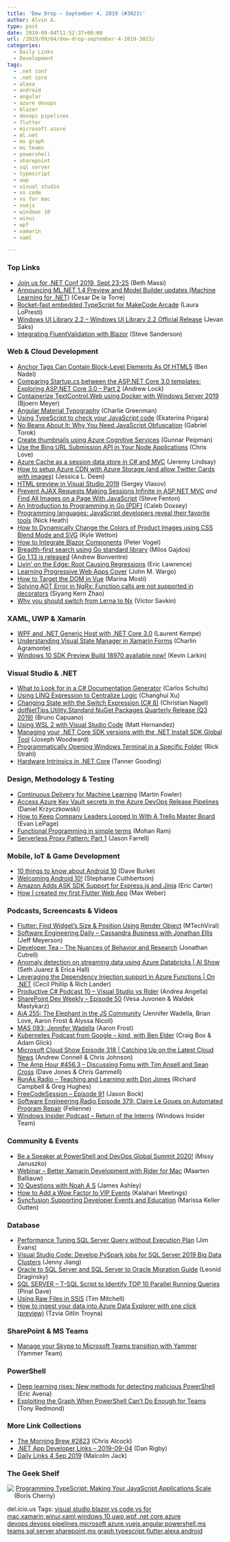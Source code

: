 ```yaml
---
title: 'Dew Drop – September 4, 2019 (#3023)'
author: Alvin A.
type: post
date: 2019-09-04T11:52:37+00:00
url: /2019/09/04/dew-drop-september-4-2019-3023/
categories:
  - Daily Links
  - Development
tags:
  - .net conf
  - .net core
  - alexa
  - android
  - angular
  - azure devops
  - blazor
  - devops pipelines
  - flutter
  - microsoft azure
  - ml.net
  - ms graph
  - ms teams
  - powershell
  - sharepoint
  - sql server
  - typescript
  - uwp
  - visual studio
  - vs code
  - vs for mac
  - vuejs
  - windows 10
  - winui
  - wpf
  - xamarin
  - xaml

---
```

### <a name="top"></a>Top Links

  * <a href="https://devblogs.microsoft.com/dotnet/join-us-for-net-conf-2019-sept-23-25/" target="_blank" rel="noopener noreferrer">Join us for .NET Conf 2019, Sept 23-25</a> (Beth Massi)
  * <a href="https://devblogs.microsoft.com/dotnet/announcing-ml-net-1-4-preview-and-model-builder-updates-machine-learning-for-net/" target="_blank" rel="noopener noreferrer">Announcing ML.NET 1.4 Preview and Model Builder updates (Machine Learning for .NET)</a> (Cesar De la Torre)
  * <a href="https://www.microsoft.com/en-us/research/blog/rocket-fast-embedded-typescript-for-makecode-arcade/" target="_blank" rel="noopener noreferrer">Rocket-fast embedded TypeScript for MakeCode Arcade</a> (Laura LoPresti)
  * <a href="https://docs.microsoft.com/en-us/uwp/toolkits/winui/release-notes/winui-2.2" target="_blank" rel="noopener noreferrer">Windows UI Library 2.2 &#8211; Windows UI Library 2.2 Official Release</a> (Jevan Saks)
  * <a href="http://blog.stevensanderson.com/2019/09/04/blazor-fluentvalidation/" target="_blank" rel="noopener noreferrer">Integrating FluentValidation with Blazor</a> (Steve Sanderson)



### <a name="web"></a>Web & Cloud Development

  * <a href="https://www.bennadel.com/blog/3693-anchor-tags-can-contain-block-level-elements-as-of-html5.htm" target="_blank" rel="noopener noreferrer">Anchor Tags Can Contain Block-Level Elements As Of HTML5</a> (Ben Nadel)
  * <a href="https://andrewlock.net/comparing-startup-between-the-asp-net-core-3-templates/" target="_blank" rel="noopener noreferrer">Comparing Startup.cs between the ASP.NET Core 3.0 templates: Exploring ASP.NET Core 3.0 &#8211; Part 2</a> (Andrew Lock)
  * <a href="https://www.textcontrol.com/blog/2019/09/03/containerize-textcontrol-web-using-docker-with-windows-server-2019/" target="_blank" rel="noopener noreferrer">Containerize TextControl.Web using Docker with Windows Server 2019</a> (Bjoern Meyer)
  * <a href="https://medium.com/razroo/angular-material-typography-a63dbd0c1ed4?source=rss----95c792b4f210---4" target="_blank" rel="noopener noreferrer">Angular Material Typography</a> (Charlie Greenman)
  * <a href="https://blog.jetbrains.com/webstorm/2019/09/using-typescript-to-check-your-javascript-code/" target="_blank" rel="noopener noreferrer">Using TypeScript to check your JavaScript code</a> (Ekaterina Prigara)
  * <a href="https://www.preemptive.com/blog/article/1146-no-beans-about-it-why-you-need-javascript-obfuscation/106-risk-management" target="_blank" rel="noopener noreferrer">No Beans About It: Why You Need JavaScript Obfuscation</a> (Gabriel Torok)
  * <a href="https://gunnarpeipman.com/azure/azure-create-thumbnails/" target="_blank" rel="noopener noreferrer">Create thumbnails using Azure Cognitive Services</a> (Gunnar Peipman)
  * <a href="https://love2dev.com/seo/ping_bing" target="_blank" rel="noopener noreferrer">Use the Bing URL Submission API in Your Node Applications</a> (Chris Love)
  * <a href="https://jeremylindsayni.wordpress.com/2019/09/04/azure-cache-as-a-session-data-store-in-c-and-mvc/" target="_blank" rel="noopener noreferrer">Azure Cache as a session data store in C# and MVC</a> (Jeremy Lindsay)
  * <a href="https://jessicadeen.com/how-to-setup-azure-cdn-with-azure-storage-and-allow-twitter-cards/" target="_blank" rel="noopener noreferrer">How to setup Azure CDN with Azure Storage (and allow Twitter Cards with images)</a> (Jessica L. Deen)
  * <a href="https://visualstudioextensions.vlasovstudio.com/2019/09/04/html-preview-in-visual-studio-2019/" target="_blank" rel="noopener noreferrer">HTML preview in Visual Studio 2019</a> (Sergey Vlasov)
  * <a href="https://www.stevefenton.co.uk/2019/09/prevent-ajax-requests-making-sessions-infinite-in-asp-net-mvc/" target="_blank" rel="noopener noreferrer">Prevent AJAX Requests Making Sessions Infinite in ASP.NET MVC</a> _and_ <a href="https://www.stevefenton.co.uk/2019/09/find-all-images-on-a-page-with-javascript/" target="_blank" rel="noopener noreferrer">Find All Images on a Page With JavaScript</a> (Steve Fenton)
  * <a href="http://www.programmer-books.com/an-introduction-to-programming-in-go-pdf/" target="_blank" rel="noopener noreferrer">An Introduction to Programming in Go [PDF]</a> (Caleb Doxsey)
  * <a href="https://www.techrepublic.com/article/programming-languages-javascript-developers-reveal-their-favorite-tools/" target="_blank" rel="noopener noreferrer">Programming languages: JavaScript developers reveal their favorite tools</a> (Nick Heath)
  * <a href="http://feedproxy.google.com/~r/tympanus/~3/QhT6T-fy0CE/" target="_blank" rel="noopener noreferrer">How to Dynamically Change the Colors of Product Images using CSS Blend Mode and SVG</a> (Kyle Wetton)
  * <a href="https://visualstudiomagazine.com/articles/2019/08/30/integrating-blazor.aspx" target="_blank" rel="noopener noreferrer">How to Integrate Blazor Components</a> (Peter Vogel)
  * <a href="https://cybernetist.com/2019/03/09/breadth-first-search-using-go-standard-library/" target="_blank" rel="noopener noreferrer">Breadth-first search using Go standard library</a> (Milos Gajdos)
  * <a href="https://blog.golang.org/go1.13" target="_blank" rel="noopener noreferrer">Go 1.13 is released</a> (Andrew Bonventre)
  * <a href="https://textslashplain.com/2019/09/03/livin-on-the-edge-root-causing-regressions/" target="_blank" rel="noopener noreferrer">Livin’ on the Edge: Root Causing Regressions</a> (Eric Lawrence)
  * <a href="https://johnwargo.com/miscellaneous/learning-progressive-web-apps-cover.html" target="_blank" rel="noopener noreferrer">Learning Progressive Web Apps Cover</a> (John M. Wargo)
  * <a href="https://www.telerik.com/blogs/how-to-target-the-dom-in-vue" target="_blank" rel="noopener noreferrer">How to Target the DOM in Vue</a> (Marina Mosti)
  * <a href="https://blog.angularindepth.com/solving-aot-error-in-ngrx-function-calls-are-not-supported-in-decorators-5c337381457a?source=rss----e5ed704095b---4" target="_blank" rel="noopener noreferrer">Solving AOT Error in NgRx: Function calls are not supported in decorators</a> (Siyang Kern Zhao)
  * <a href="https://blog.nrwl.io/why-you-should-switch-from-lerna-to-nx-463bcaf6821?source=rss-76fc1db4149b------2" target="_blank" rel="noopener noreferrer">Why you should switch from Lerna to Nx</a> (Victor Savkin)



### <a name="silverlight"></a>XAML, UWP & Xamarin

  * <a href="http://feedproxy.google.com/~r/laurentkempe/~3/S_YtGIsp4iY/" target="_blank" rel="noopener noreferrer">WPF and .NET Generic Host with .NET Core 3.0</a> (Laurent Kempe)
  * <a href="https://xamgirl.com/understanding-visual-state-manager-in-xamarin-forms/" target="_blank" rel="noopener noreferrer">Understanding Visual State Manager in Xamarin Forms</a> (Charlin Agramonte)
  * <a href="https://blogs.windows.com/windowsdeveloper/2019/09/03/windows-10-sdk-preview-build-18970-available-now/?WT.mc_id=DX_MVP4025064" target="_blank" rel="noopener noreferrer">Windows 10 SDK Preview Build 18970 available now!</a> (Kevin Larkin)



### <a name="dotnet"></a>Visual Studio & .NET

  * <a href="http://feedproxy.google.com/~r/SubMain/~3/QKZRpeUIvvw/" target="_blank" rel="noopener noreferrer">What to Look for in a C# Documentation Generator</a> (Carlos Schults)
  * <a href="https://codeburst.io/using-linq-expression-to-centralize-logic-1d8dddef56e?source=rss----61061eb0c96b---4" target="_blank" rel="noopener noreferrer">Using LINQ Expression to Centralize Logic</a> (Changhui Xu)
  * <a href="https://csharp.christiannagel.com/2019/09/03/swtichexpression/" target="_blank" rel="noopener noreferrer">Changing State with the Switch Expression (C# 8)</a> (Christian Nagel)
  * <a href="http://feedproxy.google.com/~r/elbruno/~3/5tlQ6cvDPiI/" target="_blank" rel="noopener noreferrer">dotNetTips.Utility.Standard NuGet Packages Quarterly Release (Q3 2019)</a> (Bruno Capuano)
  * <a href="https://code.visualstudio.com/blogs/2019/09/03/wsl2" target="_blank" rel="noopener noreferrer">Using WSL 2 with Visual Studio Code</a> (Matt Hernandez)
  * <a href="http://josephwoodward.co.uk/2019/09/dotnet-core-install-sdk-global-tool" target="_blank" rel="noopener noreferrer">Managing your .NET Core SDK versions with the .NET Install SDK Global Tool</a> (Joseph Woodward)
  * <a href="http://feedproxy.google.com/~r/RickStrahl/~3/2YIizsy1pAI/Programmatically-Opening-Windows-Terminal-in-a-Specific-Folder" target="_blank" rel="noopener noreferrer">Programmatically Opening Windows Terminal in a Specific Folder</a> (Rick Strahl)
  * <a href="https://devblogs.microsoft.com/dotnet/hardware-intrinsics-in-net-core/" target="_blank" rel="noopener noreferrer">Hardware Intrinsics in .NET Core</a> (Tanner Gooding)



### <a name="design"></a>Design, Methodology & Testing

  * <a href="https://martinfowler.com/articles/cd4ml.html" target="_blank" rel="noopener noreferrer">Continuous Delivery for Machine Learning</a> (Martin Fowler)
  * <a href="https://daniel-krzyczkowski.github.io/Access-Azure-Key-Vault-secrets-in-the-Azure-DevOps-Release-Pipelines/" target="_blank" rel="noopener noreferrer">Access Azure Key Vault secrets in the Azure DevOps Release Pipelines</a> (Daniel Krzyczkowski)
  * <a href="https://blog.trello.com/trello-master-board-unito" target="_blank" rel="noopener noreferrer">How to Keep Company Leaders Looped In With A Trello Master Board</a> (Evan LePage)
  * <a href="https://blog.angularindepth.com/functional-programming-in-simple-terms-abcef30a2ad1?source=rss----e5ed704095b---4" target="_blank" rel="noopener noreferrer">Functional Programming in simple terms</a> (Mohan Ram)
  * <a href="https://jfarrell.net/2019/09/03/serverless-proxy-pattern-part-1/" target="_blank" rel="noopener noreferrer">Serverless Proxy Pattern: Part 1</a> (Jason Farrell)



### <a name="mobile"></a>Mobile, IoT & Game Development

  * <a href="http://feedproxy.google.com/~r/blogspot/MKuf/~3/V_7kPU5lVfg/" target="_blank" rel="noopener noreferrer">10 things to know about Android 10</a> (Dave Burke)
  * <a href="http://feedproxy.google.com/~r/blogspot/hsDu/~3/YOypJpESEwM/welcoming-android-10.html" target="_blank" rel="noopener noreferrer">Welcoming Android 10!</a> (Stephanie Cuthbertson)
  * <a href="http://feedproxy.google.com/~r/ProgrammableWeb/~3/4qMwcGUzBnQ/03" target="_blank" rel="noopener noreferrer">Amazon Adds ASK SDK Support for Express.js and Jinja</a> (Eric Carter)
  * <a href="https://medium.com/flutter-community/how-i-created-my-first-flutter-web-app-b6366ff43ba3?source=rss----86fb29d7cc6a---4" target="_blank" rel="noopener noreferrer">How I created my first Flutter Web App</a> (Max Weber)



### <a name="podcasts"></a>Podcasts, Screencasts & Videos

  * <a href="http://www.youtube.com/watch?v=_uMLR7D4npE" target="_blank" rel="noopener noreferrer">Flutter: Find Widget&#8217;s Size & Position Using Render Object</a> (MTechViral)
  * <a href="https://softwareengineeringdaily.com/2019/09/04/cassandra-business-with-jonathan-ellis/" target="_blank" rel="noopener noreferrer">Software Engineering Daily &#8211; Cassandra Business with Jonathan Ellis</a> (Jeff Meyerson)
  * <a href="http://developertea.simplecast.fm/1d83bb53" target="_blank" rel="noopener noreferrer">Developer Tea &#8211; The Nuances of Behavior and Research</a> (Jonathan Cutrell)
  * <a href="https://channel9.msdn.com/Shows/AI-Show/Anomaly-detection-on-streaming-data-using-Azure-Databricks?WT.mc_id=DX_MVP4025064" target="_blank" rel="noopener noreferrer">Anomaly detection on streaming data using Azure Databricks | AI Show</a> (Seth Juarez & Erica Hall)
  * <a href="https://channel9.msdn.com/Shows/On-NET/Leveraging-the-Dependency-Injection-support-in-Azure-Functions?WT.mc_id=DX_MVP4025064" target="_blank" rel="noopener noreferrer">Leveraging the Dependency Injection support in Azure Functions | On .NET</a> (Cecil Phillip & Rich Lander)
  * <a href="https://anchor.fm/productivecsharp/episodes/10--Visual-Studio-vs-Rider-e57aut" target="_blank" rel="noopener noreferrer">Productive C# Podcast 10 &#8211; Visual Studio vs Rider</a> (Andrea Angella)
  * <a href="https://developer.microsoft.com/en-us/sharepoint/blogs/sharepoint-dev-weekly-episode-50/" target="_blank" rel="noopener noreferrer">SharePoint Dev Weekly – Episode 50</a> (Vesa Juvonen & Waldek Mastykarz)
  * <a href="https://devchat.tv/adv-in-angular/aia-255-the-elephant-in-the-js-community" target="_blank" rel="noopener noreferrer">AiA 255: The Elephant in the JS Community</a> (Jennifer Wadella, Brian Love, Aaron Frost & Alyssa Nicoll)
  * <a href="https://devchat.tv/my-angular-story/mas-093-jennifer-wadella/" target="_blank" rel="noopener noreferrer">MAS 093: Jennifer Wadella</a> (Aaron Frost)
  * <a href="https://kubernetespodcast.com/episode/069-kind/" target="_blank" rel="noopener noreferrer">Kubernetes Podcast from Google &#8211; kind, with Ben Elder</a> (Craig Box & Adam Glick)
  * <a href="http://feeds.microsoftcloudshow.com/~r/microsoftcloudshowepisodes/~3/-75Sd6Y4WBc/" target="_blank" rel="noopener noreferrer">Microsoft Cloud Show Episode 318 | Catching Up on the Latest Cloud News</a> (Andrew Connell & Chris Johnson)
  * <a href="http://feedproxy.google.com/~r/TheAmpHour/~3/HVgOX_I6v2E/" target="_blank" rel="noopener noreferrer">The Amp Hour #456.3 – Discussing Fomu with Tim Ansell and Sean Cross</a> (Dave Jones & Chris Gammell)
  * <a href="http://feedproxy.google.com/~r/RunaAsRadioWma/~3/G-vWP1ITBbA/default.aspx" target="_blank" rel="noopener noreferrer">RunAs Radio &#8211; Teaching and Learning with Don Jones</a> (Richard Campbell & Greg Hughes)
  * <a href="http://www.youtube.com/watch?v=PbWHRLMr7nQ" target="_blank" rel="noopener noreferrer">FreeCodeSession &#8211; Episode 91</a> (Jason Bock)
  * <a href="http://feedproxy.google.com/~r/se-radio/~3/qO-r9zYZ8Dc/" target="_blank" rel="noopener noreferrer">Software Engineering Radio Episode 379: Claire Le Goues on Automated Program Repair</a> (Felienne)
  * <a href="http://windowsinsider.mpsn.libsynpro.com/return-of-the-interns" target="_blank" rel="noopener noreferrer">Windows Insider Podcast &#8211; Return of the Interns</a> (Windows Insider Team)



### <a name="events"></a>Community & Events

  * <a href="https://powershell.org/2019/09/be-a-speaker-at-powershell-and-devops-global-summit-2020/" target="_blank" rel="noopener noreferrer">Be a Speaker at PowerShell and DevOps Global Summit 2020!</a> (Missy Januszko)
  * <a href="https://blog.jetbrains.com/dotnet/2019/09/04/webinar-better-xamarin-development-rider-mac/" target="_blank" rel="noopener noreferrer">Webinar – Better Xamarin Development with Rider for Mac</a> (Maarten Balliauw)
  * <a href="https://www.imaginativeuniversal.com/blog/2019/09/03/10-questions-with-noah-a-s/" target="_blank" rel="noopener noreferrer">10 Questions with Noah A S</a> (James Ashley)
  * <a href="http://blog.kalaharimeetings.com/2019/09/03/how-to-add-a-wow-factor-to-vip-events/" target="_blank" rel="noopener noreferrer">How to Add a Wow Factor to VIP Events</a> (Kalahari Meetings)
  * <a href="https://www.syncfusion.com/blogs/post/syncfusion-supporting-developer-events-and-education.aspx" target="_blank" rel="noopener noreferrer">Syncfusion Supporting Developer Events and Education</a> (Marissa Keller Outten)



### <a name="sql"></a>Database

  * <a href="http://feedproxy.google.com/~r/MSSQLTips-LatestSqlServerTips/~3/XvVuZ0riNrs/" target="_blank" rel="noopener noreferrer">Performance Tuning SQL Server Query without Execution Plan</a> (Jim Evans)
  * <a href="https://cloudblogs.microsoft.com/sqlserver/2019/09/03/visual-studio-code-develop-pyspark-jobs-for-sql-server-2019-big-data-clusters/" target="_blank" rel="noopener noreferrer">Visual Studio Code: Develop PySpark jobs for SQL Server 2019 Big Data Clusters</a> (Jenny Jiang)
  * <a href="https://www.toptal.com/sql/oracle-sql-server-differences" target="_blank" rel="noopener noreferrer">Oracle to SQL Server and SQL Server to Oracle Migration Guide</a> (Leonid Draginsky)
  * <a href="https://blog.sqlauthority.com/2019/09/04/sql-server-t-sql-script-to-identify-top-10-parallel-running-queries/" target="_blank" rel="noopener noreferrer">SQL SERVER – T-SQL Script to Identify TOP 10 Parallel Running Queries</a> (Pinal Dave)
  * <a href="https://www.timmitchell.net/post/2019/09/03/using-raw-files-in-ssis/" target="_blank" rel="noopener noreferrer">Using Raw Files in SSIS</a> (Tim Mitchell)
  * <a href="https://techcommunity.microsoft.com/t5/Azure-Data-Explorer/How-to-ingest-your-data-into-Azure-Data-Explorer-with-one-click/ba-p/834816" target="_blank" rel="noopener noreferrer">How to ingest your data into Azure Data Explorer with one click (preview)</a> (Tzvia Gitlin Troyna)



### <a name="sp"></a>SharePoint & MS Teams

  * <a href="https://techcommunity.microsoft.com/t5/Yammer-Blog/Manage-your-Skype-to-Microosft-Teams-transition-with-Yammer/ba-p/834845" target="_blank" rel="noopener noreferrer">Manage your Skype to Microsoft Teams transition with Yammer</a> (Yammer Team)



### <a name="ps"></a>PowerShell

  * <a href="https://www.microsoft.com/security/blog/2019/09/03/deep-learning-rises-new-methods-for-detecting-malicious-powershell/" target="_blank" rel="noopener noreferrer">Deep learning rises: New methods for detecting malicious PowerShell</a> (Eric Avena)
  * <a href="https://www.petri.com/exploiting-graph-when-powershell-teams?utm_source=rss&utm_medium=rss&utm_campaign=exploiting-graph-when-powershell-teams" target="_blank" rel="noopener noreferrer">Exploiting the Graph When PowerShell Can’t Do Enough for Teams</a> (Tony Redmond)



### <a name="links"></a>More Link Collections

  * <a href="http://feedproxy.google.com/~r/ReflectivePerspective/~3/Fij7nhd_jaE/" target="_blank" rel="noopener noreferrer">The Morning Brew #2823</a> (Chris Alcock)
  * <a href="https://links.danrigby.com/2019/09/app-developer-links-2019-09-04/" target="_blank" rel="noopener noreferrer">.NET App Developer Links &#8211; 2019-09-04</a> (Dan Rigby)
  * <a href="http://feedproxy.google.com/~r/parsimonyjax/~3/HEzCMBiUibs/daily-links-4-sep-2019.html" target="_blank" rel="noopener noreferrer">Daily Links 4 Sep 2019</a> (Malcolm Jack)



### <a name="shelf"></a>The Geek Shelf

<a href="https://www.amazon.com/Programming-TypeScript-Making-JavaScript-Applications/dp/1492037656/?tag=amavin-20" target="_blank" rel="noopener noreferrer"><img decoding="async" align="left" style="margin: 0px 0px 10px; border: 0px currentcolor; border-image: none; float: left; display: inline; background-image: none;" src="https://m.media-amazon.com/images/I/914Lo09RDcL._AC_UY218_.jpg" border="0" /></a>&nbsp;<a href="https://www.amazon.com/Programming-TypeScript-Making-JavaScript-Applications/dp/1492037656/?tag=amavin-20" target="_blank" rel="noopener noreferrer">Programming TypeScript: Making Your JavaScript Applications Scale</a> (Boris Cherny)











<div class="wlWriterEditableSmartContent" id="scid:77ECF5F8-D252-44F5-B4EB-D463C5396A79:489b0f52-9c15-4e8b-b50a-bfb1d4715b7e" style="margin: 0px; padding: 0px; float: none; display: inline;">
  del.icio.us Tags: <a href="http://del.icio.us/popular/visual+studio" rel="tag">visual studio</a>,<a href="http://del.icio.us/popular/blazor" rel="tag">blazor</a>,<a href="http://del.icio.us/popular/vs+code" rel="tag">vs code</a>,<a href="http://del.icio.us/popular/vs+for+mac" rel="tag">vs for mac</a>,<a href="http://del.icio.us/popular/xamarin" rel="tag">xamarin</a>,<a href="http://del.icio.us/popular/winui" rel="tag">winui</a>,<a href="http://del.icio.us/popular/xaml" rel="tag">xaml</a>,<a href="http://del.icio.us/popular/windows+10" rel="tag">windows 10</a>,<a href="http://del.icio.us/popular/uwp" rel="tag">uwp</a>,<a href="http://del.icio.us/popular/wpf" rel="tag">wpf</a>,<a href="http://del.icio.us/popular/.net+core" rel="tag">.net core</a>,<a href="http://del.icio.us/popular/azure+devops" rel="tag">azure devops</a>,<a href="http://del.icio.us/popular/devops+pipelines" rel="tag">devops pipelines</a>,<a href="http://del.icio.us/popular/microsoft+azure" rel="tag">microsoft azure</a>,<a href="http://del.icio.us/popular/vuejs" rel="tag">vuejs</a>,<a href="http://del.icio.us/popular/angular" rel="tag">angular</a>,<a href="http://del.icio.us/popular/powershell" rel="tag">powershell</a>,<a href="http://del.icio.us/popular/ms+teams" rel="tag">ms teams</a>,<a href="http://del.icio.us/popular/sql+server" rel="tag">sql server</a>,<a href="http://del.icio.us/popular/sharepoint" rel="tag">sharepoint</a>,<a href="http://del.icio.us/popular/ms+graph" rel="tag">ms graph</a>,<a href="http://del.icio.us/popular/typescript" rel="tag">typescript</a>,<a href="http://del.icio.us/popular/flutter" rel="tag">flutter</a>,<a href="http://del.icio.us/popular/alexa" rel="tag">alexa</a>,<a href="http://del.icio.us/popular/android" rel="tag">android</a>
</div>